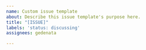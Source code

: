 ```yaml
---
name: Custom issue template
about: Describe this issue template's purpose here.
title: "[ISSUE]"
labels: 'status: discussing'
assignees: gedenata

---
```




